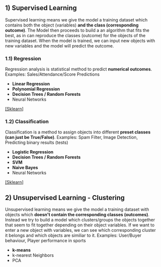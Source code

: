 ## 1) Supervised Learning
Supervised learning means we give the model a training dataset which contains both the object (variables) __and the class (corresponding outcome)__. The Model then proceeds to build a an algorithm that fits the best, as in can reproduce the classes (outcome) for the objects of the training dataset. When the model is trained, we can input new objects with new variables and the model will predict the outcome.

### 1.1) Regression
Regression analysis is statistical method to predict __numerical outcomes__. Examples: Sales/Attendance/Score Predictions

* __Linear Regression__
* __Polynomial Regression__
* __Decision Trees / Random Forests__
* Neural Networks

[[Sklearn]](https://github.com/sebastian-sl/Basics/blob/main/01%20DATA%20SCIENCE/ML/SKLEARN/1_1_Supervised_Regression.ipynb)

### 1.2) Classification
Classification is a method to assign objects into different __preset classes (can just be True/False)__. Examples: Spam Filter, Image Detection, Predicting binary results (tests)

* __Logistic Regression__
* __Decision Trees / Random Forests__
* __SVM__
* __Naive Bayes__
* Neural Networks

[[Sklearn]](https://github.com/sebastian-sl/Basics/blob/main/01%20DATA%20SCIENCE/ML/SKLEARN/1_2_Supervised_Classification.ipynb)

## 2) Unsupervised Learning - Clustering
Unsupervised learning means we give the model a training dataset with objects which __doesn't contain the corresponding classes (outcomes)__. Instead we try to build a model which clusters/groups the objects together that seem to fit together depending on their object variables. If we want to enter a new object with variables, we can see which corresponding cluster it belongs and which objects are similiar to it. Examples: User/Buyer behaviour, Player performance in sports

* __k-means__
* k-nearest Neighbors
* PCA
